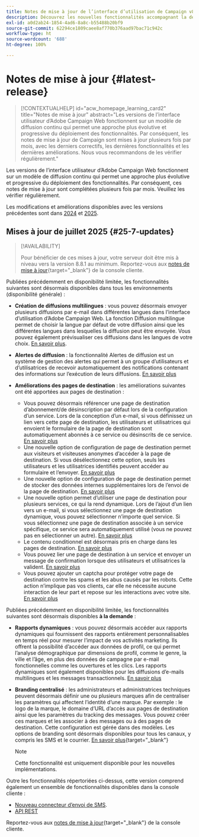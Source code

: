 ```yaml
---
title: Notes de mise à jour de l’interface d’utilisation de Campaign v8 Web
description: Découvrez les nouvelles fonctionnalités accompagnant la dernière version de l’interface d’utilisation de Campaign Web
exl-id: a0d2ab24-1854-4ad6-8a8c-b55488b20bf9
source-git-commit: 62294ce1809caee8af770b376aad97bac71c942c
workflow-type: ht
source-wordcount: '688'
ht-degree: 100%

---
```


# Notes de mise à jour {#latest-release}

>[!CONTEXTUALHELP]
>id="acw_homepage_learning_card2"
>title="Notes de mise à jour"
>abstract="Les versions de l’interface utilisateur d’Adobe Campaign Web fonctionnent sur un modèle de diffusion continu qui permet une approche plus évolutive et progressive du déploiement des fonctionnalités. Par conséquent, les notes de mise à jour de Campaign sont mises à jour plusieurs fois par mois, avec les derniers correctifs, les dernières fonctionnalités et les dernières améliorations. Nous vous recommandons de les vérifier régulièrement."

Les versions de l’interface utilisateur d’Adobe Campaign Web fonctionnent sur un modèle de diffusion continu qui permet une approche plus évolutive et progressive du déploiement des fonctionnalités. Par conséquent, ces notes de mise à jour sont complétées plusieurs fois par mois. Veuillez les vérifier régulièrement.

Les modifications et améliorations disponibles avec les versions précédentes sont dans [2024](release-notes-24.md) et [2025](release-notes-25.md).

## Mises à jour de juillet 2025 {#25-7-updates}

>[!AVAILABILITY]
>
>Pour bénéficier de ces mises à jour, votre serveur doit être mis à niveau vers la version 8.8.1 au minimum. Reportez-vous aux [notes de mise à jour](https://experienceleague.adobe.com/docs/campaign/campaign-v8/releases/release-notes.html?lang=fr){target="_blank"} de la console cliente.

Publiées précédemment en disponibilité limitée, les fonctionnalités suivantes sont désormais disponibles dans tous les environnements (disponibilité générale) :

* **Création de diffusions multilingues** : vous pouvez désormais envoyer plusieurs diffusions par e-mail dans différentes langues dans l’interface d’utilisation d’Adobe Campaign Web. La fonction Diffusion multilingue permet de choisir la langue par défaut de votre diffusion ainsi que les différentes langues dans lesquelles la diffusion peut être envoyée. Vous pouvez également prévisualiser ces diffusions dans les langues de votre choix. [En savoir plus](../email/edit-content.md#multilingual-delivery).

<!--
* **Visual fragments** - You can now create, use and archive content fragments. Visual fragments are pre-defined visual blocks that you can reuse across multiple email deliveries, or in content templates. [Learn more](https://experienceleague.adobe.com/docs/campaign-web/v8/content/manage-reusable-content/fragments/fragments.html){target="_blank"}
-->

* **Alertes de diffusion** : la fonctionnalité Alertes de diffusion est un système de gestion des alertes qui permet à un groupe d’utilisateurs et d’utilisatrices de recevoir automatiquement des notifications contenant des informations sur l’exécution de leurs diffusions. [En savoir plus](../msg/delivery-alerting.md)

* **Améliorations des pages de destination** : les améliorations suivantes ont été apportées aux pages de destination :

   * Vous pouvez désormais référencer une page de destination d’abonnement/de désinscription par défaut lors de la configuration d’un service. Lors de la conception d’un e-mail, si vous définissez un lien vers cette page de destination, les utilisateurs et utilisatrices qui envoient le formulaire de la page de destination sont automatiquement abonnés à ce service ou désinscrits de ce service. [En savoir plus](../audience/manage-services.md#create-service)
   * Une nouvelle option de configuration de page de destination permet aux visiteurs et visiteuses anonymes d’accéder à la page de destination. Si vous désélectionnez cette option, seuls les utilisateurs et les utilisatrices identifiés peuvent accéder au formulaire et l’envoyer. [En savoir plus](../landing-pages/create-lp.md#create-landing-page)
   * Une nouvelle option de configuration de page de destination permet de stocker des données internes supplémentaires lors de l’envoi de la page de destination. [En savoir plus](../landing-pages/create-lp.md#create-landing-page)
   * Une nouvelle option permet d’utiliser une page de destination pour plusieurs services, ce qui la rend dynamique. Lors de l’ajout d’un lien vers un e-mail, si vous sélectionnez une page de destination dynamique, vous pouvez sélectionner n’importe quel service. Si vous sélectionnez une page de destination associée à un service spécifique, ce service sera automatiquement utilisé (vous ne pouvez pas en sélectionner un autre). [En savoir plus](../landing-pages/create-lp.md#define-actions-on-form-submission)
   * Le contenu conditionnel est désormais pris en charge dans les pages de destination. [En savoir plus](../landing-pages/lp-content.md)
   * Vous pouvez lier une page de destination à un service et envoyer un message de confirmation lorsque des utilisateurs et utilisatrices la valident. [En savoir plus](../landing-pages/lp-content.md#lp-message)
   * Vous pouvez ajouter un captcha pour protéger votre page de destination contre les spams et les abus causés par les robots. Cette action n’implique pas vos clients, car elle ne nécessite aucune interaction de leur part et repose sur les interactions avec votre site. [En savoir plus](../landing-pages/create-lp.md#captcha)

Publiées précédemment en disponibilité limitée, les fonctionnalités suivantes sont désormais disponibles **à la demande** :

* **Rapports dynamiques** : vous pouvez désormais accéder aux rapports dynamiques qui fournissent des rapports entièrement personnalisables en temps réel pour mesurer l’impact de vos activités marketing. Ils offrent la possibilité d’accéder aux données de profil, ce qui permet l’analyse démographique par dimensions de profil, comme le genre, la ville et l’âge, en plus des données de campagne par e-mail fonctionnelles comme les ouvertures et les clics. Les rapports dynamiques sont également disponibles pour les diffusions d’e-mails multilingues et les messages transactionnels. [En savoir plus](../reporting/dynamic-reporting/get-started-reporting.md)

* **Branding centralisé** : les administrateurs et administratrices techniques peuvent désormais définir une ou plusieurs marques afin de centraliser les paramètres qui affectent l’identité d’une marque. Par exemple : le logo de la marque, le domaine d’URL d’accès aux pages de destination ainsi que les paramètres du tracking des messages. Vous pouvez créer ces marques et les associer à des messages ou à des pages de destination. Cette configuration est gérée dans des modèles. Les options de branding sont désormais disponibles pour tous les canaux, y compris les SMS et le courrier. [En savoir plus](../administration/branding/branding-gs.md){target="_blank"}

  >[!NOTE]
  >
  >Cette fonctionnalité est uniquement disponible pour les nouvelles implémentations.

Outre les fonctionnalités répertoriées ci-dessus, cette version comprend également un ensemble de fonctionnalités disponibles dans la console cliente :

* [Nouveau connecteur d’envoi de SMS](https://experienceleague.adobe.com/docs/campaign/campaign-v8/send/sms/sms.html?lang=fr).
* [API REST](https://experienceleague.adobe.com/docs/campaign/campaign-v8/developer/apis/get-started-apis.html?lang=fr)

Reportez-vous aux [notes de mise à jour](https://experienceleague.adobe.com/docs/campaign/campaign-v8/releases/release-notes.html?lang=fr){target="_blank"} de la console cliente.

<!--
ACC * **Branding** - Branding options are now available for all channels, including SMS and Direct mail. [Read more](https://experienceleague.adobe.com/docs/experience-cloud/campaign/branding/branding-gs.html){target="_blank"}
web - * **Branding for Direct Mail** - Technical administrators can now define one or several brands to centralize the parameters that affect a brand's identity. This includes the brand logo, the domain of the landing pages' access URL, or message tracking settings. You can now create these brands and link them to messages or landing pages. This configuration is managed in templates. [Learn more](https://experienceleague.adobe.com/en/docs/experience-cloud/campaign/branding/branding-assign)
ACC - Branding - As a Campaign Standard migrated user, your technical administrators can now define one or several brands to centralize the parameters that affect a brand’s identity. This includes the brand logo, the domain of the landing pages’ access URL, or message tracking settings. You can create these brands and link them to messages or landing pages. This configuration is managed in templates. Read more
Previously released in Limited Availability, the following capability is now available **on demand, only for [Campaign FDA deployments](../architecture/fda-deployment.md)**. To gain access, contact your Adobe representative.
Previously released in Limited Availability, the following capability is now available by default **for new implementations**, and available **on demand for existing environments**. To gain access, contact your Adobe representative.
Previously released in Limited Availability, the following capability is now available **on demand**. To gain access, contact your Adobe representative.
-->